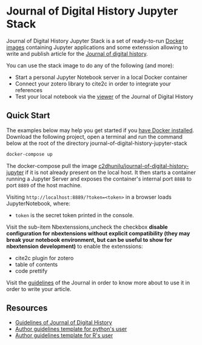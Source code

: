 # Journal of Digital History Jupyter Stack

Journal of Digital History Jupyter Stack is a set of ready-to-run [Docker images](https://hub.docker.com/r/c2dhunilu/journal-of-digital-history-jupyter) containing Jupyter applications and some extenssion allowing to write and publish article for the [Journal of digital history](https://journalofdigitalhistory.org/).

You can use the stack image to do any of the following (and more):

- Start a personal Jupyter Notebook server in a local Docker container
- Connect your zotero library to cite2c in order to integrate your references
- Test your local notebook via the [viewer](https://journalofdigitalhistory.org/en/notebook-viewer-form) of the Journal of Digital History

## Quick Start

The examples below may help you get started if you [have Docker installed](https://docs.docker.com/install/).
Download the following project, open a terminal and run the command below at the root of the directory journal-of-digital-history-jupyter-stack

```bash
docker-compose up
```

The docker-compose pull the image [c2dhunilu/journal-of-digital-history-jupyter](https://hub.docker.com/r/c2dhunilu/journal-of-digital-history-jupyter) if it is not already present on the local host.
It then starts a container running a Jupyter Server and exposes the container's internal port `8888` to port `8889` of the host machine.

Visiting `http://localhost:8889/?token=<token>` in a browser loads JupyterNotebook,
where:

- `token` is the secret token printed in the console.

Visit the sub-item Nbextenssions,uncheck the checkbox **disable configuration for nbextensions without explicit compatibility (they may break your notebook environment, but can be useful to show for nbextension development)** to enable the extenssions:

- cite2c plugin for zotero
- table of contents
- code prettify

Visit the [guidelines](https://journalofdigitalhistory.org/en/guidelines?idx=15&layer=narrative&lh=1075&pidx=15&pl=narrative&y=251) of the Journal in order to know more about to use it in order to write your article.

## Resources

- [Guidelines of Journal of Digital History](https://journalofdigitalhistory.org/en/guidelines)
- [Author guidelines template for python's user](https://github.com/C2DH/template_repo_JDH)
- [Author guidelines template for R's user](https://github.com/C2DH/template_repo_JDH_R)


